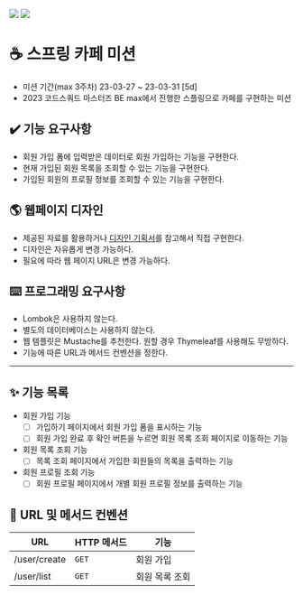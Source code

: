 ![](https://img.shields.io/badge/VERSION-1.0-green)
![](https://img.shields.io/badge/LAST_UPDATE-2023--03--27-blue)

# ☕️ 스프링 카페 미션
- 미션 기간(max 3주차) 23-03-27 ~ 23-03-31 [5d]
- 2023 코드스쿼드 마스터즈 BE max에서 진행한 스플링으로 카페를 구현하는 미션

## ✔️ 기능 요구사항
- 회원 가입 폼에 입력받은 데이터로 회원 가입하는 기능을 구현한다.
- 현재 가입된 회원 목록을 조회할 수 있는 기능을 구현한다.
- 가입된 회원의 프로필 정보를 조회할 수 있는 기능을 구현한다.

## 🌎 웹페이지 디자인
- 제공된 자료를 활용하거나 [디자인 기획서](https://www.figma.com/file/x3Ti8BcshPj5TFCUlTGLIe/BE_%EA%B5%90%EC%9C%A1%EC%9A%A9%EC%9B%B9%ED%8E%98%EC%9D%B4%EC%A7%80?node-id=0-1&t=IZ2KLLZeyhys2vmc-0)를 참고해서 직접 구현한다.
- 디자인은 자유롭게 변경 가능하다.
- 필요에 따라 웹 페이지 URL은 변경 가능하다.

## ⌨️ 프로그래밍 요구사항
- Lombok은 사용하지 않는다. 
- 별도의 데이터베이스는 사용하지 않는다. 
- 웹 템플릿은 Mustache를 추천한다. 원할 경우 Thymeleaf를 사용해도 무방하다.
- 기능에 따른 URL과 메서드 컨벤션을 정한다.

---

## ✨ 기능 목록
- 회원 가입 기능
  - [ ] 가입하기 페이지에서 회원 가입 폼을 표시하는 기능
  - [ ] 회원 가입 완료 후 확인 버튼을 누르면 회원 목록 조회 페이지로 이동하는 기능

- 회원 목록 조회 기능
  - [ ] 목록 조회 페이지에서 가입한 회원들의 목록을 출력하는 기능

- 회원 프로필 조회 기능
  - [ ] 회원 프로필 페이지에서 개별 회원 프로필 정보를 출력하는 기능

## 📌 URL 및 메서드 컨벤션
| URL          | HTTP 메서드 | 기능       |
|--------------|----------|----------|
| /user/create | `GET`    | 회원 가입    |
| /user/list   | `GET`    | 회원 목록 조회 |

